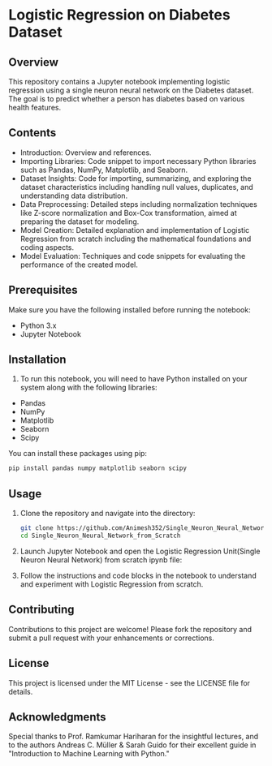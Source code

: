 # Logistic Regression on Diabetes Dataset

## Overview
This repository contains a Jupyter notebook implementing logistic regression using a single neuron neural network on the Diabetes dataset. The goal is to predict whether a person has diabetes based on various health features.

## Contents
- Introduction: Overview and references.
- Importing Libraries: Code snippet to import necessary Python libraries such as Pandas, NumPy, Matplotlib, and Seaborn.
- Dataset Insights: Code for importing, summarizing, and exploring the dataset characteristics including handling null values, duplicates, and understanding data distribution.
- Data Preprocessing: Detailed steps including normalization techniques like Z-score normalization and Box-Cox transformation, aimed at preparing the dataset for modeling.
- Model Creation: Detailed explanation and implementation of Logistic Regression from scratch including the mathematical foundations and coding aspects.
- Model Evaluation: Techniques and code snippets for evaluating the performance of the created model.

## Prerequisites
Make sure you have the following installed before running the notebook:
- Python 3.x
- Jupyter Notebook

## Installation
1. To run this notebook, you will need to have Python installed on your system along with the following libraries:
- Pandas
- NumPy
- Matplotlib
- Seaborn
- Scipy

You can install these packages using pip:

```bash
pip install pandas numpy matplotlib seaborn scipy
```

## Usage
1. Clone the repository and navigate into the directory:
   ```bash
   git clone https://github.com/Animesh352/Single_Neuron_Neural_Network_from_Scratch.git
   cd Single_Neuron_Neural_Network_from_Scratch

2. Launch Jupyter Notebook and open the Logistic Regression Unit(Single Neuron Neural Network) from scratch ipynb file:

3. Follow the instructions and code blocks in the notebook to understand and experiment with Logistic Regression from scratch.


## Contributing
Contributions to this project are welcome! Please fork the repository and submit a pull request with your enhancements or corrections.

## License
This project is licensed under the MIT License - see the LICENSE file for details.

## Acknowledgments
Special thanks to Prof. Ramkumar Hariharan for the insightful lectures, and to the authors Andreas C. Müller & Sarah Guido for their excellent guide in "Introduction to Machine Learning with Python."
